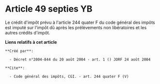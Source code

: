 # Article 49 septies YB

Le crédit d'impôt prévu à l'article 244 quater F du code général des impôts est imputé sur l'impôt dû après les prélèvements
non libératoires et les autres crédits d'impôt.

**Liens relatifs à cet article**

	**Créé par**:

	  - Décret n°2004-844 du 20 août 2004 - art. 1 () JORF 24 août 2004

	**Cite**:

	  - Code général des impôts, CGI. - art. 244 quater F (V)

